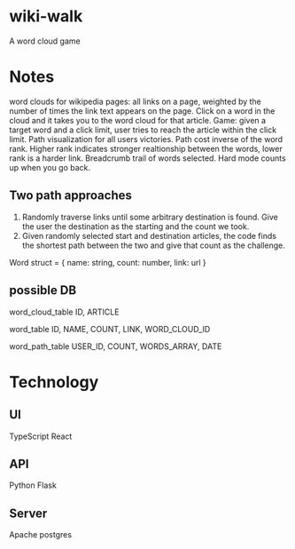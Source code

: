 # wiki-walk
A word cloud game

# Notes
word clouds for wikipedia pages: all links on a page, weighted by the number of times the link text appears on the page.
Click on a word in the cloud and it takes you to the word cloud for that article.
Game: given a target word and a click limit, user tries to reach the article within the click limit.
Path visualization for all users victories.
Path cost inverse of the word rank. Higher rank indicates stronger realtionship between the words, lower rank is a harder link.
Breadcrumb trail of words selected. Hard mode counts up when you go back.

## Two path approaches
1. Randomly traverse links until some arbitrary destination is found. Give the user the destination as the starting and the count we took.
2. Given randomly selected start and destination articles, the code finds the shortest path between the two and give that count as the challenge.

Word struct = {
  name: string,
  count: number,
  link: url
}

## possible DB

word_cloud_table
ID,
ARTICLE

word_table
ID,
NAME,
COUNT,
LINK,
WORD_CLOUD_ID

word_path_table
USER_ID,
COUNT,
WORDS_ARRAY,
DATE

# Technology
## UI
TypeScript
React
## API
Python
Flask
## Server
Apache
postgres
